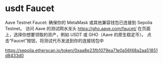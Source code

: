 # usdt Faucet
Aave Testnet Faucet:
确保你的 MetaMask 或其他兼容钱包已连接到 Sepolia Testnet。
访问 Aave 的测试网水龙头 https://gho.aave.com/faucet/
在页面上，选择你想要领取的资产，例如 USDT 或 GHO（Aave 的原生稳定币）。
点击“Faucet”按钮，将测试代币发送到你的连接钱包中

https://sepolia.etherscan.io/token/0xaa8e23fb1079ea71e0a56f48a2aa51851d8433d0

